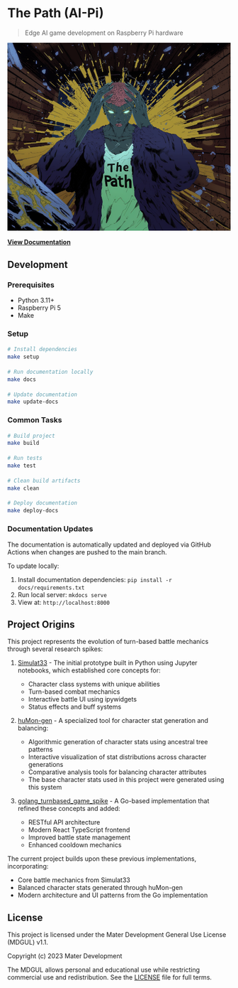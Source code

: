 # The Path (AI-Pi)

> Edge AI game development on Raspberry Pi hardware

![The Path (AI-Pi)](images/cover-2025.png)

 **[View Documentation](https://materdev.github.io/thepath-ai_pi/)**

## Development

### Prerequisites
- Python 3.11+
- Raspberry Pi 5
- Make

### Setup

```bash
# Install dependencies
make setup

# Run documentation locally
make docs

# Update documentation
make update-docs
```

### Common Tasks

```bash
# Build project
make build

# Run tests
make test

# Clean build artifacts
make clean

# Deploy documentation
make deploy-docs
```

### Documentation Updates

The documentation is automatically updated and deployed via GitHub Actions when changes are pushed to the main branch.

To update locally:
1. Install documentation dependencies: `pip install -r docs/requirements.txt`
2. Run local server: `mkdocs serve`
3. View at: `http://localhost:8000`

## Project Origins

This project represents the evolution of turn-based battle mechanics through several research spikes:

1. [Simulat33](https://github.com/MaterDev/Python_Jupyter_Experiments/tree/main/projects/06_simulat33) - The initial prototype built in Python using Jupyter notebooks, which established core concepts for:
   - Character class systems with unique abilities
   - Turn-based combat mechanics
   - Interactive battle UI using ipywidgets
   - Status effects and buff systems

2. [huMon-gen](https://github.com/MaterDev/Python_Jupyter_Experiments/tree/main/projects/08_huMon-gen) - A specialized tool for character stat generation and balancing:
   - Algorithmic generation of character stats using ancestral tree patterns
   - Interactive visualization of stat distributions across character generations
   - Comparative analysis tools for balancing character attributes
   - The base character stats used in this project were generated using this system

3. [golang_turnbased_game_spike](https://github.com/MaterDev/golang_turnbased_game_spike) - A Go-based implementation that refined these concepts and added:
   - RESTful API architecture
   - Modern React TypeScript frontend
   - Improved battle state management
   - Enhanced cooldown mechanics

The current project builds upon these previous implementations, incorporating:
- Core battle mechanics from Simulat33
- Balanced character stats generated through huMon-gen
- Modern architecture and UI patterns from the Go implementation

## License

This project is licensed under the Mater Development General Use License (MDGUL) v1.1.

Copyright (c) 2023 Mater Development

The MDGUL allows personal and educational use while restricting commercial use and redistribution. See the [LICENSE](LICENSE) file for full terms.
